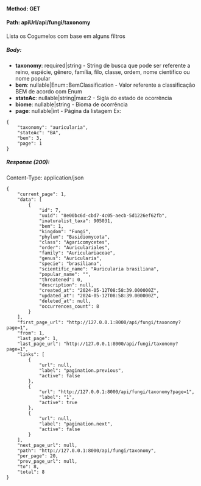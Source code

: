 #### Method: **GET**
#### Path: **apiUrl/api/fungi/taxonomy**
Lista os Cogumelos com base em alguns filtros

##### Body:
*   **taxonomy**: required|string - String de busca que pode ser referente a reino, espécie, gênero, família, filo, classe, ordem, nome científico ou nome popular
*   **bem**: nullable|Enum::BemClassification - Valor referente a classificação BEM de acordo com Enum
*   **stateAc**: nullable|string|max:2 - Sigla do estado de ocorrência
*   **biome**: nullable|string - Bioma de ocorrência
*   **page**: nullable|int - Página da listagem
Ex:
```
{
	"taxonomy": "auricularia",
	"stateAc": "BA",
	"bem": 3,
	"page": 1
}
```

##### Response (200):
Content-Type: application/json
```
{
    "current_page": 1,
    "data": [
        {
            "id": 7,
            "uuid": "8e00bc6d-cbd7-4c05-aecb-5d1226ef62fb",
            "inaturalist_taxa": 905031,
            "bem": 1,
            "kingdom": "Fungi",
            "phylum": "Basidiomycota",
            "class": "Agaricomycetes",
            "order": "Auriculariales",
            "family": "Auriculariaceae",
            "genus": "Auricularia",
            "specie": "brasiliana",
            "scientific_name": "Auricularia brasiliana",
            "popular_name": "",
            "threatened": 0,
            "description": null,
            "created_at": "2024-05-12T08:58:39.000000Z",
            "updated_at": "2024-05-12T08:58:39.000000Z",
            "deleted_at": null,
            "occurrences_count": 8
        }
    ],
    "first_page_url": "http://127.0.0.1:8000/api/fungi/taxonomy?page=1",
    "from": 1,
    "last_page": 1,
    "last_page_url": "http://127.0.0.1:8000/api/fungi/taxonomy?page=1",
    "links": [
        {
            "url": null,
            "label": "pagination.previous",
            "active": false
        },
        {
            "url": "http://127.0.0.1:8000/api/fungi/taxonomy?page=1",
            "label": "1",
            "active": true
        },
        {
            "url": null,
            "label": "pagination.next",
            "active": false
        }
    ],
    "next_page_url": null,
    "path": "http://127.0.0.1:8000/api/fungi/taxonomy",
    "per_page": 20,
    "prev_page_url": null,
    "to": 8,
    "total": 8
}
```